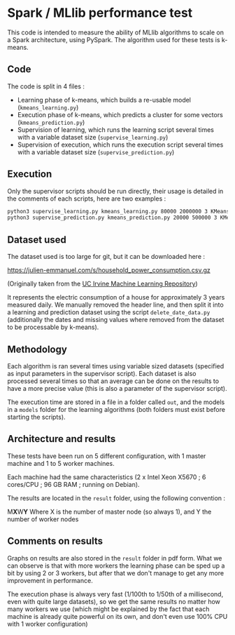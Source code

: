 # Spark / MLlib performance test

This code is intended to measure the ability of MLlib algorithms to scale on a Spark architecture, using PySpark. The algorithm used for these tests is k-means.

## Code

The code is split in 4 files : 
* Learning phase of k-means, which builds a re-usable model (```kmeans_learning.py```)
* Execution phase of k-means, which predicts a cluster for some vectors (```kmeans_prediction.py```) 
* Supervision of learning, which runs the learning script several times with a variable dataset size (```supervise_learning.py```)
* Supervision of execution, which runs the execution script several times with a variable dataset size (```supervise_prediction.py```)

## Execution

Only the supervisor scripts should be run directly, their usage is detailed in the comments of each scripts, here are two examples :

```bash
python3 supervise_learning.py kmeans_learning.py 80000 2000000 3 KMeansModel localhost input.txt
python3 supervise_prediction.py kmeans_prediction.py 20000 500000 3 KMeansModel1500000 localhost input.txt
```

## Dataset used

The dataset used is too large for git, but it can be downloaded here :

https://julien-emmanuel.com/s/household_power_consumption.csv.gz

(Originally taken from the [UC Irvine Machine Learning Repository](https://archive.ics.uci.edu/ml/datasets/individual+household+electric+power+consumption))

It represents the electric consumption of a house for approximately 3 years measured daily. We manually removed the header line, and then split it into a learning and prediction dataset using the script ```delete_date_data.py``` (additionally the dates and missing values where removed from the dataset to be processable by k-means).

## Methodology

Each algorithm is ran several times using variable sized datasets (specified as input parameters in the supervisor script). Each dataset is also processed several times so that an average can be done on the results to have a more precise value (this is also a parameter of the supervisor script). 

The execution time are stored in a file in a folder called ```out```, and the models in a ```models``` folder for the learning algorithms (both folders must exist before starting the scripts).

## Architecture and results

These tests have been run on 5 different configuration, with 1 master machine and 1 to 5 worker machines. 

Each machine had the same characteristics (2 x Intel Xeon X5670 ; 6 cores/CPU ; 96 GB RAM ; running on Debian).

The results are located in the ```result``` folder, using the following convention : 

M**X**W**Y** Where X is the number of master node (so always 1), and Y the number of worker nodes

## Comments on results

Graphs on results are also stored in the ```result``` folder in pdf form. What we can observe is that with more workers the learning phase can be sped up a bit by using 2 or 3 workers, but after that we don't manage to get any more improvement in performance. 

The execution phase is always very fast (1/100th to 1/50th of a millisecond, even with quite large datasets), so we get the same results no matter how many workers we use (which might be explained by the fact that each machine is already quite powerful on its own, and don't even use 100% CPU with 1 worker configuration)

